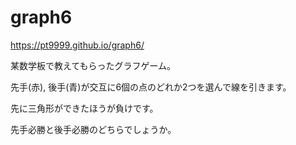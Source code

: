 # graph6

https://pt9999.github.io/graph6/

某数学板で教えてもらったグラフゲーム。

先手(赤), 後手(青)が交互に6個の点のどれか2つを選んで線を引きます。

先に三角形ができたほうが負けです。

先手必勝と後手必勝のどちらでしょうか。
